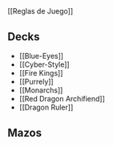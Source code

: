 ##
[[Reglas de Juego]]

## Decks
+ [[Blue-Eyes]]
+ [[Cyber-Style]]
+ [[Fire Kings]]
+ [[Purrely]]
+ [[Monarchs]]
+ [[Red Dragon Archifiend]]
+ [[Dragon Ruler]]
## Mazos
